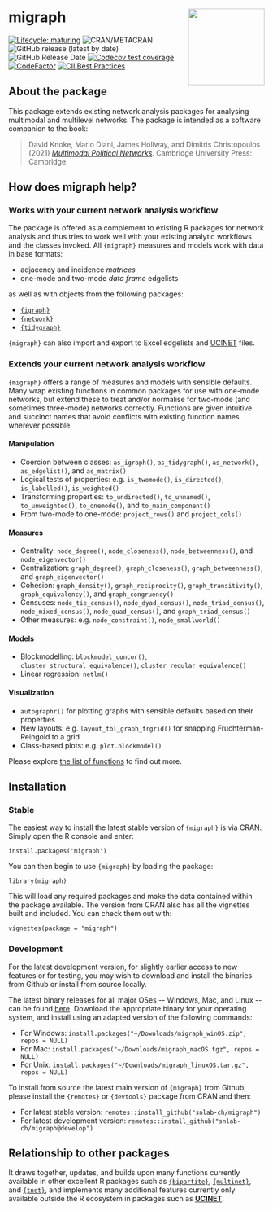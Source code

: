 
# migraph <img src="man/figures/logo.png" align="right" width="150"/>

<!-- badges: start -->
[![Lifecycle: maturing](https://img.shields.io/badge/lifecycle-maturing-blue.svg)](https://lifecycle.r-lib.org/articles/stages.html#maturing)
![CRAN/METACRAN](https://img.shields.io/cran/v/migraph)
![GitHub release (latest by date)](https://img.shields.io/github/v/release/snlab-ch/migraph)
![GitHub Release Date](https://img.shields.io/github/release-date/snlab-ch/migraph)
[![Codecov test coverage](https://codecov.io/gh/snlab-ch/migraph/branch/main/graph/badge.svg)](https://app.codecov.io/gh/snlab-ch/migraph?branch=main)
[![CodeFactor](https://www.codefactor.io/repository/github/snlab-ch/migraph/badge)](https://www.codefactor.io/repository/github/snlab-ch/migraph)
[![CII Best Practices](https://bestpractices.coreinfrastructure.org/projects/4559/badge)](https://bestpractices.coreinfrastructure.org/projects/4559)
<!-- ![GitHub All Releases](https://img.shields.io/github/downloads/snlab-ch/migraph/total) -->
<!-- badges: end -->

## About the package

This package extends existing network analysis packages for analysing multimodal and multilevel networks.
The package is intended as a software companion to the book:

> David Knoke, Mario Diani, James Hollway, and Dimitris Christopoulos (2021) [*Multimodal Political Networks*](https://www.cambridge.org/core/books/multimodal-political-networks/43EE8C192A1B0DCD65B4D9B9A7842128).
Cambridge University Press: Cambridge.

## How does migraph help?

### Works with your current network analysis workflow

The package is offered as a complement to existing R packages for network analysis
and thus tries to work well with your existing analytic workflows and the classes invoked.
All `{migraph}` measures and models work with data in base formats:

- adjacency and incidence _matrices_
- one-mode and two-mode _data frame_ edgelists

as well as with objects from the following packages:

- [`{igraph}`](https://igraph.org/r/)
- [`{network}`](http://statnet.org)
- [`{tidygraph}`](https://tidygraph.data-imaginist.com/index.html)

`{migraph}` can also import and export to Excel edgelists and 
[UCINET](http://www.analytictech.com/archive/ucinet.htm) files.

### Extends your current network analysis workflow

`{migraph}` offers a range of measures and models with sensible defaults.
Many wrap existing functions in common packages for use with one-mode networks,
but extend these to treat and/or normalise for two-mode (and sometimes three-mode) networks correctly.
Functions are given intuitive and succinct names that avoid conflicts 
with existing function names wherever possible.

#### Manipulation

- Coercion between classes: `as_igraph()`, `as_tidygraph()`, `as_network()`, `as_edgelist()`, and `as_matrix()`
- Logical tests of properties: e.g. `is_twomode()`, `is_directed()`, `is_labelled()`, `is_weighted()`
- Transforming properties: `to_undirected()`, `to_unnamed()`, `to_unweighted()`, `to_onemode()`, and `to_main_component()`
- From two-mode to one-mode: `project_rows()` and `project_cols()`

#### Measures

- Centrality: `node_degree()`, `node_closeness()`, `node_betweenness()`, and `node_eigenvector()`
- Centralization: `graph_degree()`, `graph_closeness()`, `graph_betweenness()`, and `graph_eigenvector()`
- Cohesion: `graph_density()`, `graph_reciprocity()`, `graph_transitivity()`, `graph_equivalency()`, and `graph_congruency()`
- Censuses: `node_tie_census()`, `node_dyad_census()`, `node_triad_census()`, `node_mixed_census()`, `node_quad_census()`, and `graph_triad_census()`
- Other measures: e.g. `node_constraint()`, `node_smallworld()`

#### Models

- Blockmodelling: `blockmodel_concor()`, `cluster_structural_equivalence()`, `cluster_regular_equivalence()`
- Linear regression: `netlm()`

#### Visualization

- `autographr()` for plotting graphs with sensible defaults based on their properties
- New layouts: e.g. `layout_tbl_graph_frgrid()` for snapping Fruchterman-Reingold to a grid
- Class-based plots: e.g. `plot.blockmodel()`

Please explore [the list of functions](https://snlab-ch.github.io/migraph/reference/index.html) to find out more.

## Installation

### Stable

The easiest way to install the latest stable version of `{migraph}` is via CRAN.
Simply open the R console and enter:

`install.packages('migraph')`

You can then begin to use `{migraph}` by loading the package:

`library(migraph)`

This will load any required packages and make the data contained within the package available.
The version from CRAN also has all the vignettes built and included.
You can check them out with:

`vignettes(package = "migraph")`

### Development

For the latest development version, 
for slightly earlier access to new features or for testing,
you may wish to download and install the binaries from Github
or install from source locally.

The latest binary releases for all major OSes -- Windows, Mac, and Linux -- 
can be found [here](https://github.com/snlab-ch/migraph/releases/latest).
Download the appropriate binary for your operating system,
and install using an adapted version of the following commands:

- For Windows: `install.packages("~/Downloads/migraph_winOS.zip", repos = NULL)`
- For Mac: `install.packages("~/Downloads/migraph_macOS.tgz", repos = NULL)`
- For Unix: `install.packages("~/Downloads/migraph_linuxOS.tar.gz", repos = NULL)`

To install from source the latest main version of `{migraph}` from Github, 
please install the `{remotes}` or `{devtools}` package from CRAN and then:

- For latest stable version: `remotes::install_github("snlab-ch/migraph")`
- For latest development version: `remotes::install_github("snlab-ch/migraph@develop")`

## Relationship to other packages

It draws together, updates, and builds upon many functions currently available in
other excellent R packages such as 
[`{bipartite}`](https://github.com/biometry/bipartite), 
[`{multinet}`](https://CRAN.R-project.org/package=multinet), 
and [`{tnet}`](https://toreopsahl.com/tnet/),
and implements many additional features currently only available outside the R ecosystem
in packages such as [**UCINET**](https://sites.google.com/site/ucinetsoftware/download?authuser=0).
